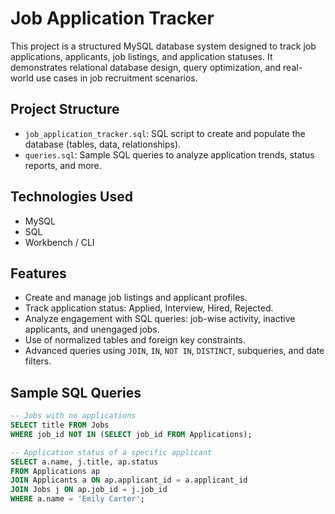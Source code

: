# Job Application Tracker 

This project is a structured MySQL database system designed to track job applications, applicants, job listings, and application statuses. It demonstrates relational database design, query optimization, and real-world use cases in job recruitment scenarios.

## Project Structure

- `job_application_tracker.sql`: SQL script to create and populate the database (tables, data, relationships).
- `queries.sql`: Sample SQL queries to analyze application trends, status reports, and more.

## Technologies Used

- MySQL
- SQL
- Workbench / CLI

## Features

- Create and manage job listings and applicant profiles.
- Track application status: Applied, Interview, Hired, Rejected.
- Analyze engagement with SQL queries: job-wise activity, inactive applicants, and unengaged jobs.
- Use of normalized tables and foreign key constraints.
- Advanced queries using `JOIN`, `IN`, `NOT IN`, `DISTINCT`, subqueries, and date filters.

## Sample SQL Queries

```sql
-- Jobs with no applications
SELECT title FROM Jobs
WHERE job_id NOT IN (SELECT job_id FROM Applications);

-- Application status of a specific applicant
SELECT a.name, j.title, ap.status 
FROM Applications ap
JOIN Applicants a ON ap.applicant_id = a.applicant_id
JOIN Jobs j ON ap.job_id = j.job_id
WHERE a.name = 'Emily Carter';
